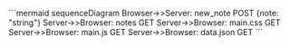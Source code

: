 ´´´mermaid
sequenceDiagram
  Browser->>Server: new_note POST {note: "string"}
  Server->>Browser: notes GET
  Server->>Browser: main.css GET
  Server->>Browser: main.js GET
  Server->>Browser: data.json GET
´´´



